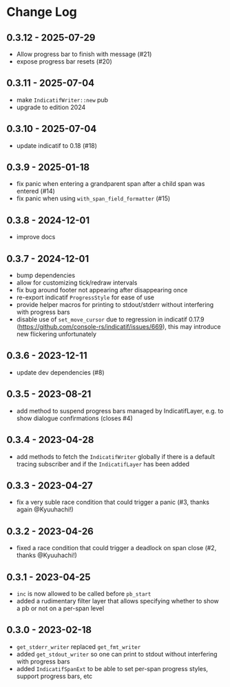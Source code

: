 # Change Log
## 0.3.12 - 2025-07-29
* Allow progress bar to finish with message (#21)
* expose progress bar resets (#20)

## 0.3.11 - 2025-07-04
* make `IndicatifWriter::new` pub
* upgrade to edition 2024

## 0.3.10 - 2025-07-04
* update indicatif to 0.18 (#18)

## 0.3.9 - 2025-01-18
* fix panic when entering a grandparent span after a child span was entered (#14)
* fix panic when using `with_span_field_formatter` (#15)

## 0.3.8 - 2024-12-01
* improve docs

## 0.3.7 - 2024-12-01
* bump dependencies
* allow for customizing tick/redraw intervals
* fix bug around footer not appearing after disappearing once
* re-export indicatif `ProgressStyle` for ease of use
* provide helper macros for printing to stdout/stderr without interfering with progress bars
* disable use of `set_move_cursor` due to regression in indicatif 0.17.9 (https://github.com/console-rs/indicatif/issues/669), this may introduce new flickering unfortunately

## 0.3.6 - 2023-12-11
* update dev dependencies (#8)

## 0.3.5 - 2023-08-21
* add method to suspend progress bars managed by IndicatifLayer, e.g. to show dialogue confirmations (closes #4)

## 0.3.4 - 2023-04-28
* add methods to fetch the `IndicatifWriter` globally if there is a default tracing subscriber and if the `IndicatifLayer` has been added

## 0.3.3 - 2023-04-27
* fix a very suble race condition that could trigger a panic (#3, thanks again @Kyuuhachi!)

## 0.3.2 - 2023-04-26
* fixed a race condition that could trigger a deadlock on span close (#2, thanks @Kyuuhachi!)

## 0.3.1 - 2023-04-25
* `inc` is now allowed to be called before `pb_start`
* added a rudimentary filter layer that allows specifying whether to show a pb or not on a per-span level

## 0.3.0 - 2023-02-18
* `get_stderr_writer` replaced `get_fmt_writer`
* added `get_stdout_writer` so one can print to stdout without interfering with progress bars
* added `IndicatifSpanExt` to be able to set per-span progress styles, support progress bars, etc
